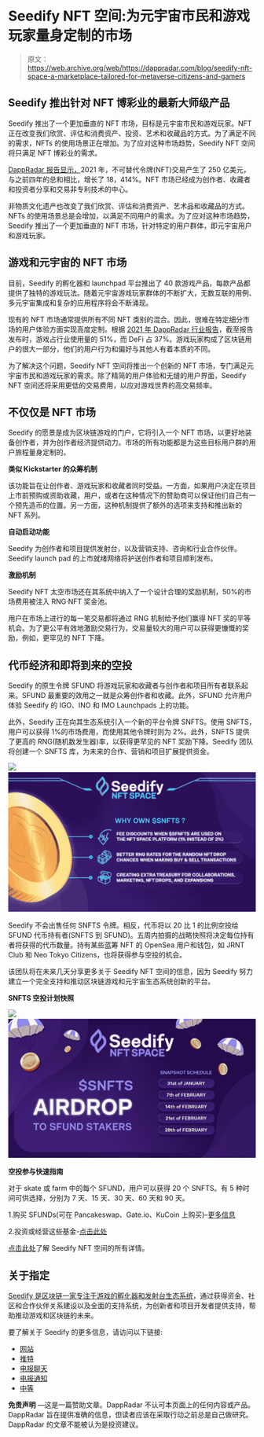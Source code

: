 # Seedify NFT 空间:为元宇宙市民和游戏玩家量身定制的市场

> 原文：<https://web.archive.org/web/https://dappradar.com/blog/seedify-nft-space-a-marketplace-tailored-for-metaverse-citizens-and-gamers>

## Seedify 推出针对 NFT 博彩业的最新大师级产品

Seedify 推出了一个更加垂直的 NFT 市场，目标是元宇宙市民和游戏玩家。NFT 正在改变我们欣赏、评估和消费资产、投资、艺术和收藏品的方式。为了满足不同的需求，NFTs 的使用场景正在增加。为了应对这种市场趋势，Seedify NFT 空间将只满足 NFT 博彩业的需求。

[DappRadar 报告显示，](https://web.archive.org/web/20221127150546/https://dappradar.com/blog/why-are-nfts-sidestepping-the-crypto-crash)2021 年，不可替代令牌(NFT)交易产生了 250 亿美元，与之前四年的总和相比，增长了 18，414%。NFT 市场已经成为创作者、收藏者和投资者分享和交易非专利技术的中心。

非物质文化遗产也改变了我们欣赏、评估和消费资产、艺术品和收藏品的方式。NFTs 的使用场景总是会增加，以满足不同用户的需求。为了应对这种市场趋势，Seedify 推出了一个更加垂直的 NFT 市场，针对特定的用户群体，即元宇宙用户和游戏玩家。

## 游戏和元宇宙的 NFT 市场

目前，Seedify 的孵化器和 launchpad 平台推出了 40 款游戏产品，每款产品都提供了独特的游戏玩法。随着元宇宙游戏玩家群体的不断扩大，无数互联的用例、多元宇宙集成和复杂的应用程序将会不断涌现。

现有的 NFT 市场通常提供所有不同 NFT 类别的混合。因此，很难在特定细分市场的用户体验方面实现高度定制。根据 [2021 年 DappRadar 行业报告](https://web.archive.org/web/20221127150546/https://dappradar.com/blog/2021-dapp-industry-report)，截至报告发布时，游戏占行业使用量的 51%，而 DeFi 占 37%。游戏玩家构成了区块链用户的很大一部分，他们的用户行为和偏好与其他人有着本质的不同。

为了解决这个问题，Seedify NFT 空间将推出一个创新的 NFT 市场，专门满足元宇宙市民和游戏玩家的需求。除了精简的用户体验和无缝的用户界面，Seedify NFT 空间还将采用更低的交易费用，以应对游戏世界的高交易频率。

## 不仅仅是 NFT 市场

Seedify 的愿景是成为区块链游戏的门户，它将引入一个 NFT 市场，以更好地装备创作者，并为创作者经济提供动力。市场的所有功能都是为这些目标用户群的用户旅程量身定制的。

**类似 Kickstarter 的众筹机制**

该功能旨在让创作者、游戏玩家和收藏者同时受益。一方面，如果用户决定在项目上市前预购或资助收藏，用户，或者在这种情况下的赞助商可以保证他们自己有一个预先造币的位置。另一方面，这种机制提供了额外的选项来支持和推出新的 NFT 系列。

**自动启动功能**

Seedify 为创作者和项目提供发射台，以及营销支持、咨询和行业合作伙伴。Seedify launch pad 的上市就绪网络将护送创作者和项目顺利发布。

**激励机制**

Seedify NFT 太空市场还在其系统中纳入了一个设计合理的奖励机制，50%的市场费用被注入 RNG·NFT 奖金池。

用户在市场上进行的每一笔交易都将通过 RNG 机制给予他们赢得 NFT 奖的平等机会。为了更公平有效地激励交易行为，交易量较大的用户可以获得更慷慨的奖励，例如，更罕见的 NFT 下降。

## 代币经济和即将到来的空投

Seedify 的原生令牌 SFUND 将游戏玩家和收藏者与创作者和项目所有者联系起来。SFUND 最重要的效用之一就是众筹创作者和收藏。此外，SFUND 允许用户体验 Seedify 的 IGO、INO 和 IMO Launchpads 上的功能。

此外，Seedify 正在向其生态系统引入一个新的平台令牌 SNFTS。使用 SNFTS，用户可以获得 1%的市场费用，而使用其他令牌时则为 2%。此外，SNFTS 提供了更高的 RNG(随机数发生器)率，以获得更罕见的 NFT 奖励下降。Seedify 团队将创建一个 SNFTS 库，为未来的合作、营销和项目扩展提供资金。

![](img/2538ef2d8acd5cca20f333930034dc99.png)![](img/c9cf9832178bdd1028205364cf3c3364.png)

Seedify 不会出售任何 SNFTS 令牌。相反，代币将以 20 比 1 的比例空投给 SFUND 代币持有者(SNFTS 到 SFUND)。五周内拍摄的战略快照将决定每位持有者将获得的代币数量。持有某些蓝筹 NFT 的 OpenSea 用户和钱包，如 JRNT Club 和 Neo Tokyo Citizens，也将获得参与空投的机会。

该团队将在未来几天分享更多关于 Seedify NFT 空间的信息，因为 Seedify 努力建立一个完全支持和推动区块链游戏和元宇宙生态系统创新的平台。

**SNFTS 空投计划快照**

![](img/2538ef2d8acd5cca20f333930034dc99.png)![](img/53b443d14d875288633596b1fdd58f58.png)

**空投参与快速指南**

对于 skate 或 farm 中的每个 SFUND，用户可以获得 20 个 SNFTS。有 5 种时间可供选择，分别为 7 天、15 天、30 天、60 天和 90 天。

1.购买 SFUNDs(可在 Pancakeswap、Gate.io、KuCoin 上购买)–[更多信息](https://web.archive.org/web/20221127150546/https://launchpad.seedify.fund/)

2.投资或经营这些基金-[点击此处](https://web.archive.org/web/20221127150546/https://staking.seedify.fund/)

[点击此处](https://web.archive.org/web/20221127150546/https://seedify-fund.gitbook.io/seedify-nft-space)了解 Seedify NFT 空间的所有详情。

## 关于指定

[Seedify 是区块链一家专注于游戏的孵化器和发射台生态系统](https://web.archive.org/web/20221127150546/https://dappradar.com/blog/seedify-is-your-ticket-to-the-blockchain-gaming-ecosystem/)，通过获得资金、社区和合作伙伴关系建设以及全面的支持系统，为创新者和项目开发者提供支持，帮助推动游戏和区块链的未来。

要了解关于 Seedify 的更多信息，请访问以下链接:

*   [网站](https://web.archive.org/web/20221127150546/https://launchpad.seedify.fund/?utm_source=Dapp+Radar&utm_medium=PR&utm_campaign=snfts_airdrop&utm_id=DappRadar_PR)
*   [推特](https://web.archive.org/web/20221127150546/https://twitter.com/SeedifyFund/)[](https://web.archive.org/web/20221127150546/https://t.me/seedifyfundofficial)
*   [电报聊天](https://web.archive.org/web/20221127150546/https://t.me/seedifyfundofficial)
*   [电报通知](https://web.archive.org/web/20221127150546/https://t.me/seedifyfund)
*   [中等](https://web.archive.org/web/20221127150546/https://blog.seedify.fund/)

**免责声明** —这是一篇赞助文章。DappRadar 不认可本页面上的任何内容或产品。DappRadar 旨在提供准确的信息，但读者应该在采取行动之前总是自己做研究。DappRadar 的文章不能被认为是投资建议。